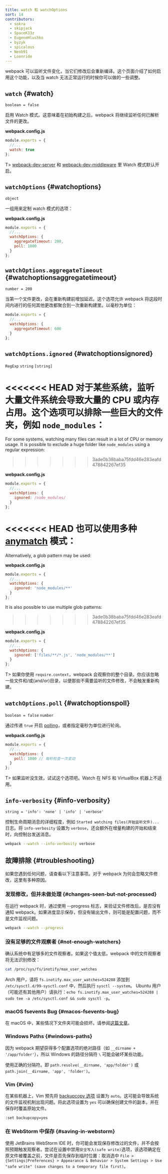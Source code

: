 ```yaml
---
title: watch 和 watchOptions
sort: 14
contributors:
  - sokra
  - skipjack
  - SpaceK33z
  - EugeneHlushko
  - byzyk
  - spicalous
  - Neob91
  - Loonride
---
```


webpack 可以监听文件变化，当它们修改后会重新编译。这个页面介绍了如何启用这个功能，以及当 watch 无法正常运行的时候你可以做的一些调整。


## `watch` {#watch}

`boolean = false`

启用 Watch 模式。这意味着在初始构建之后，webpack 将继续监听任何已解析文件的更改。

__webpack.config.js__

```javascript
module.exports = {
  //...
  watch: true
};
```

T> [webpack-dev-server](https://github.com/webpack/webpack-dev-server) 和 [webpack-dev-middleware](https://github.com/webpack/webpack-dev-middleware) 里 Watch 模式默认开启。


## `watchOptions` {#watchoptions}

`object`

一组用来定制 watch 模式的选项：

__webpack.config.js__

```javascript
module.exports = {
  //...
  watchOptions: {
    aggregateTimeout: 200,
    poll: 1000
  }
};
```


## `watchOptions.aggregateTimeout` {#watchoptionsaggregatetimeout}

`number = 200`

当第一个文件更改，会在重新构建前增加延迟。这个选项允许 webpack 将这段时间内进行的任何其他更改都聚合到一次重新构建里。以毫秒为单位：

```javascript
module.exports = {
  //...
  watchOptions: {
    aggregateTimeout: 600
  }
};
```


## `watchOptions.ignored` {#watchoptionsignored}

`RegExp` `string` `[string]`

<<<<<<< HEAD
对于某些系统，监听大量文件系统会导致大量的 CPU 或内存占用。这个选项可以排除一些巨大的文件夹，例如 `node_modules`：
=======
For some systems, watching many files can result in a lot of CPU or memory usage. It is possible to exclude a huge folder like `node_modules` using a regular expression:
>>>>>>> 3ade0b38baba75fdd46e283eafd478842267ef35

__webpack.config.js__

```javascript
module.exports = {
  //...
  watchOptions: {
    ignored: /node_modules/
  }
};
```

<<<<<<< HEAD
也可以使用多种 [anymatch](https://github.com/micromatch/anymatch) 模式：
=======
Alternatively, a glob pattern may be used:

__webpack.config.js__

```javascript
module.exports = {
  //...
  watchOptions: {
    ignored: 'node_modules/**'
  }
};
```

It is also possible to use multiple glob patterns:
>>>>>>> 3ade0b38baba75fdd46e283eafd478842267ef35

__webpack.config.js__

```javascript
module.exports = {
  //...
  watchOptions: {
    ignored: ['files/**/*.js', 'node_modules/**']
  }
};
```

T> 如果你使用 `require.context`，webpack 会观察你的整个目录。你应该忽略一些文件和/或(and/or)目录，以便那些不需要监听的文件修改，不会触发重新构建。


## `watchOptions.poll` {#watchoptionspoll}

`boolean = false` `number`

通过传递 `true` 开启 [polling](https://whatis.techtarget.com/definition/polling)，或者指定毫秒为单位进行轮询。

__webpack.config.js__

```javascript
module.exports = {
  //...
  watchOptions: {
    poll: 1000 // 每秒检查一次变动
  }
};
```

T> 如果监听没生效，试试这个选项吧。Watch 在 NFS 和 VirtualBox 机器上不适用。


## `info-verbosity` {#info-verbosity}

`string = 'info': 'none' | 'info' | 'verbose'`

控制生命周期消息的详细程度，例如 `Started watching files(开始监听文件)...` 日志。将 `info-verbosity` 设置为 `verbose`，还会额外在增量构建的开始和结束时，向控制台发送消息。

```bash
webpack --watch --info-verbosity verbose
```


## 故障排除 {#troubleshooting}

如果您遇到任何问题，请查看以下注意事项。对于 webpack 为何会忽略文件修改，这里有多种原因。

### 发现修改，但并未做处理 {#changes-seen-but-not-processed}

在运行 webpack 时，通过使用 --progress 标志，来验证文件修改后，是否没有通知 webpack。如果进度显示保存，但没有输出文件，则可能是配置问题，而不是文件监视问题。

```bash
webpack --watch --progress
```

### 没有足够的文件观察者 {#not-enough-watchers}

确认系统中有足够多的文件观察者。如果这个值太低，webpack 中的文件观察者将无法识别修改：

```bash
cat /proc/sys/fs/inotify/max_user_watches
```

Arch 用户，请将 `fs.inotify.max_user_watches=524288` 添加到 `/etc/sysctl.d/99-sysctl.conf` 中，然后执行 `sysctl --system`。 Ubuntu 用户（可能还有其他用户）请执行：`echo fs.inotify.max_user_watches=524288 | sudo tee -a /etc/sysctl.conf && sudo sysctl -p`。

### macOS fsevents Bug {#macos-fsevents-bug}

在 macOS 中，某些情况下文件夹可能会损坏。请参阅[这篇文章](https://github.com/livereload/livereload-site/blob/master/livereload.com/_articles/troubleshooting/os-x-fsevents-bug-may-prevent-monitoring-of-certain-folders.md)。

### Windows Paths {#windows-paths}

因为 webpack 期望获得多个配置选项的绝对路径（如 `__dirname + '/app/folder'`），所以 Windows 的路径分隔符 `\` 可能会破坏某些功能。

使用正确的分隔符。即 `path.resolve(__dirname, 'app/folder')` 或 `path.join(__dirname, 'app', 'folder')`。

### Vim {#vim}

在某些机器上，Vim 预先将 [backupcopy 选项](http://vimdoc.sourceforge.net/htmldoc/options.html#'backupcopy') 设置为 `auto`。这可能会导致系统的文件监视机制出现问题。将此选项设置为 `yes` 可以确保创建文件的副本，并在保存时覆盖原始文件。

`:set backupcopy=yes`

### 在 WebStorm 中保存 {#saving-in-webstorm}

使用 JetBrains WebStorm IDE 时，你可能会发现保存修改过的文件，并不会按照预期触发观察者。尝试在设置中禁用`安全写入(safe write)`选项，该选项确定在原文件被覆盖之前，文件是否先保存到临时位置：取消选中 `File > {Settings|Preferences} > Appearance & Behavior > System Settings > Use "safe write" (save changes to a temporary file first)`。
